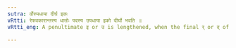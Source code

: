 ```yaml
---
sutra: र्वोरुपधाया दीर्घ इकः
vRtti: रेफवकारान्तस्य धातोः पदस्य उपधाया इको दीर्घो भवति ॥
vRtti_eng: A penultimate इ or उ is lengthened, when the final र् or व् of a root can stand at the end of a _Pada_.

---
```

